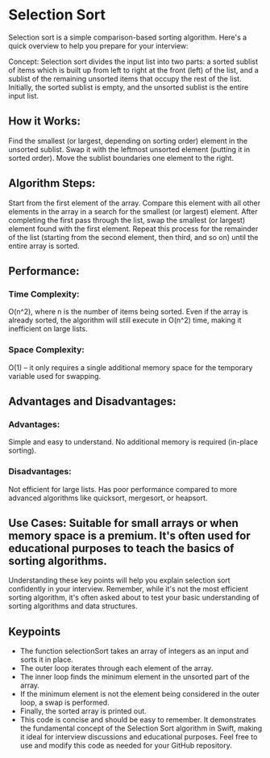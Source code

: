 #  Selection Sort

Selection sort is a simple comparison-based sorting algorithm. Here's a quick overview to help you prepare for your interview:

Concept: Selection sort divides the input list into two parts: a sorted sublist of items which is built up from left to right at the front (left) of the list, and a sublist of the remaining unsorted items that occupy the rest of the list. Initially, the sorted sublist is empty, and the unsorted sublist is the entire input list.

## How it Works:

Find the smallest (or largest, depending on sorting order) element in the unsorted sublist.
Swap it with the leftmost unsorted element (putting it in sorted order).
Move the sublist boundaries one element to the right.

## Algorithm Steps:

Start from the first element of the array.
Compare this element with all other elements in the array in a search for the smallest (or largest) element.
After completing the first pass through the list, swap the smallest (or largest) element found with the first element.
Repeat this process for the remainder of the list (starting from the second element, then third, and so on) until the entire array is sorted.

## Performance:

### Time Complexity: 
O(n^2), where n is the number of items being sorted. Even if the array is already sorted, the algorithm will still execute in O(n^2) time, making it inefficient on large lists.
### Space Complexity: 
O(1) – it only requires a single additional memory space for the temporary variable used for swapping.

## Advantages and Disadvantages:


### Advantages: 
Simple and easy to understand. No additional memory is required (in-place sorting).

### Disadvantages: 
Not efficient for large lists. Has poor performance compared to more advanced algorithms like quicksort, mergesort, or heapsort.

## Use Cases: Suitable for small arrays or when memory space is a premium. It's often used for educational purposes to teach the basics of sorting algorithms.

Understanding these key points will help you explain selection sort confidently in your interview. Remember, while it's not the most efficient sorting algorithm, it's often asked about to test your basic understanding of sorting algorithms and data structures.

## Keypoints

- The function selectionSort takes an array of integers as an input and sorts it in place.
- The outer loop iterates through each element of the array.
- The inner loop finds the minimum element in the unsorted part of the array.
- If the minimum element is not the element being considered in the outer loop, a swap is performed.
- Finally, the sorted array is printed out.
- This code is concise and should be easy to remember. It demonstrates the fundamental concept of the Selection Sort algorithm in Swift, making it ideal for interview discussions and educational purposes. Feel free to use and modify this code as needed for your GitHub repository.
